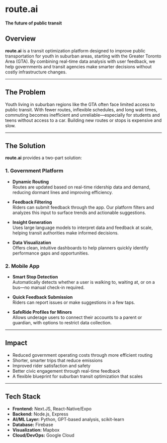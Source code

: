 # route.ai  
**The future of public transit**

## Overview

**route.ai** is a transit optimization platform designed to improve public transportation for youth in suburban areas, starting with the Greater Toronto Area (GTA). By combining real-time data analysis with user feedback, we help governments and transit agencies make smarter decisions without costly infrastructure changes.

---

## The Problem

Youth living in suburban regions like the GTA often face limited access to public transit. With fewer routes, inflexible schedules, and long wait times, commuting becomes inefficient and unreliable—especially for students and teens without access to a car. Building new routes or stops is expensive and slow.

---

## The Solution

**route.ai** provides a two-part solution:

### 1. Government Platform

- **Dynamic Routing**  
  Routes are updated based on real-time ridership data and demand, reducing dormant lines and improving efficiency.

- **Feedback Filtering**  
  Riders can submit feedback through the app. Our platform filters and analyzes this input to surface trends and actionable suggestions.

- **Insight Generation**  
  Uses large language models to interpret data and feedback at scale, helping transit authorities make informed decisions.

- **Data Visualization**  
  Offers clean, intuitive dashboards to help planners quickly identify performance gaps and opportunities.

### 2. Mobile App

- **Smart Stop Detection**  
  Automatically detects whether a user is walking to, waiting at, or on a bus—no manual check-in required.

- **Quick Feedback Submission**  
  Riders can report issues or make suggestions in a few taps.

- **SafeRide Profiles for Minors**  
  Allows underage users to connect their accounts to a parent or guardian, with options to restrict data collection.

---

## Impact

- Reduced government operating costs through more efficient routing  
- Shorter, smarter trips that reduce emissions  
- Improved rider satisfaction and safety  
- Better civic engagement through real-time feedback  
- A flexible blueprint for suburban transit optimization that scales

---

## Tech Stack

- **Frontend:** Next.JS, React-Native/Expo 
- **Backend:** Node.js, Express  
- **AI/ML Layer:** Python, GPT-based analysis, scikit-learn  
- **Database:** Firebase  
- **Visualization:** Mapbox 
- **Cloud/DevOps:** Google Cloud

